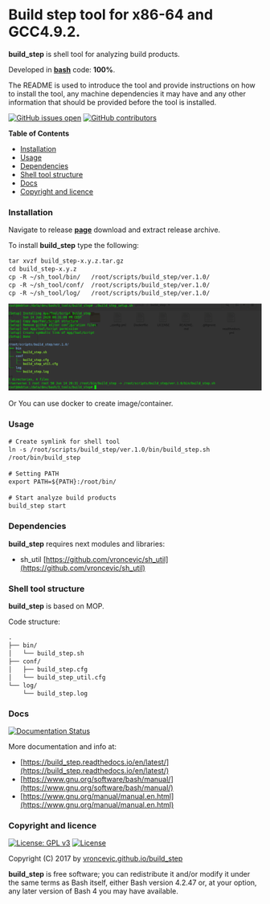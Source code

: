 # Build step tool for x86-64 and GCC4.9.2.

**build_step** is shell tool for analyzing build products.

Developed in **[bash](https://en.wikipedia.org/wiki/Bash_(Unix_shell))** code: **100%**.

The README is used to introduce the tool and provide instructions on
how to install the tool, any machine dependencies it may have and any
other information that should be provided before the tool is installed.

[![GitHub issues open](https://img.shields.io/github/issues/vroncevic/build_step.svg)](https://github.com/vroncevic/build_step/issues) [![GitHub contributors](https://img.shields.io/github/contributors/vroncevic/build_step.svg)](https://github.com/vroncevic/build_step/graphs/contributors)

<!-- START doctoc generated TOC please keep comment here to allow auto update -->
<!-- DON'T EDIT THIS SECTION, INSTEAD RE-RUN doctoc TO UPDATE -->
**Table of Contents**

- [Installation](#installation)
- [Usage](#usage)
- [Dependencies](#dependencies)
- [Shell tool structure](#shell-tool-structure)
- [Docs](#docs)
- [Copyright and licence](#copyright-and-licence)

<!-- END doctoc generated TOC please keep comment here to allow auto update -->

### Installation

Navigate to release **[page](https://github.com/vroncevic/build_step/releases)** download and extract release archive.

To install **build_step** type the following:

```
tar xvzf build_step-x.y.z.tar.gz
cd build_step-x.y.z
cp -R ~/sh_tool/bin/   /root/scripts/build_step/ver.1.0/
cp -R ~/sh_tool/conf/  /root/scripts/build_step/ver.1.0/
cp -R ~/sh_tool/log/   /root/scripts/build_step/ver.1.0/
```

![alt tag](https://raw.githubusercontent.com/vroncevic/build_step/dev/docs/setup_tree.png)

Or You can use docker to create image/container.

### Usage

```
# Create symlink for shell tool
ln -s /root/scripts/build_step/ver.1.0/bin/build_step.sh /root/bin/build_step

# Setting PATH
export PATH=${PATH}:/root/bin/

# Start analyze build products
build_step start
```

### Dependencies

**build_step** requires next modules and libraries:
* sh_util [https://github.com/vroncevic/sh_util](https://github.com/vroncevic/sh_util)

### Shell tool structure

**build_step** is based on MOP.

Code structure:
```
.
├── bin/
│   └── build_step.sh
├── conf/
│   ├── build_step.cfg
│   └── build_step_util.cfg
└── log/
    └── build_step.log
```

### Docs

[![Documentation Status](https://readthedocs.org/projects/build_step/badge/?version=latest)](https://build_step.readthedocs.io/projects/build_step/en/latest/?badge=latest)

More documentation and info at:
* [https://build_step.readthedocs.io/en/latest/](https://build_step.readthedocs.io/en/latest/)
* [https://www.gnu.org/software/bash/manual/](https://www.gnu.org/software/bash/manual/)
* [https://www.gnu.org/manual/manual.en.html](https://www.gnu.org/manual/manual.en.html)

### Copyright and licence

[![License: GPL v3](https://img.shields.io/badge/License-GPLv3-blue.svg)](https://www.gnu.org/licenses/gpl-3.0) [![License](https://img.shields.io/badge/License-Apache%202.0-blue.svg)](https://opensource.org/licenses/Apache-2.0)

Copyright (C) 2017 by [vroncevic.github.io/build_step](https://vroncevic.github.io/build_step)

**build_step** is free software; you can redistribute it and/or modify
it under the same terms as Bash itself, either Bash version 4.2.47 or,
at your option, any later version of Bash 4 you may have available.

